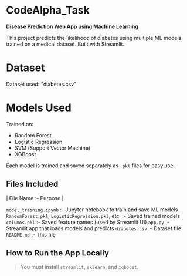 # CodeAlpha_Task

**Disease Prediction Web App using Machine Learning**

This project predicts the likelihood of diabetes using multiple ML models trained on a medical dataset. Built with Streamlit.

# Dataset
Dataset used: "diabetes.csv"

# Models Used
Trained on:
- Random Forest
- Logistic Regression
- SVM (Support Vector Machine)
- XGBoost

Each model is trained and saved separately as `.pkl` files for easy use.

##  Files Included

| File Name :- Purpose |

 `model_training.ipynb` :- Jupyter notebook to train and save ML models 
 `RandomForest.pkl`, `LogisticRegression.pkl`, etc. :- Saved trained models 
 `columns.pkl` :- Saved feature names (used by Streamlit UI) 
 `app.py` :- Streamlit app that loads models and predicts 
 `diabetes.csv` :- Dataset file 
 `README.md` :- This file 


## How to Run the App Locally
> You must install `streamlit`, `sklearn`, and `xgboost`.

